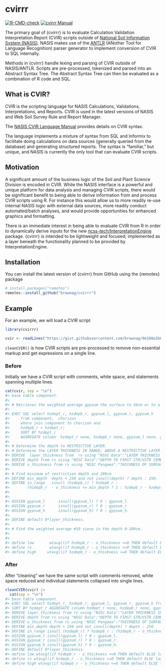 
<!-- README.md is generated from README.Rmd. Please edit that file -->

# cvirrr

<!-- badges: start -->

[![R-CMD-check](https://github.com/brownag/cvirrr/workflows/R-CMD-check/badge.svg)](https://github.com/brownag/cvirrr/actions)
[![cvirrr
Manual](https://img.shields.io/badge/docs-HTML-informational)](http://humus.rocks/cvirrr/)
<!-- badges: end -->

The primary goal of {cvirrr} is to evaluate Calculation Validation
Interpretation Report (CVIR) scripts outside of [National Soil
Information System
(NASIS)](https://www.nrcs.usda.gov/wps/portal/nrcs/detail/soils/survey/tools/?cid=nrcs142p2_053554).
NASIS makes use of the [ANTLR](https://www.antlr.org/) (ANother Tool for
Language Recognition) parser generator to implement conversion of CVIR
to SQL internally.

Methods in {cvirrr} handle lexing and parsing of CVIR outside of
NASIS/ANTLR. Scripts are pre-processed, tokenized and parsed into an
Abstract Syntax Tree. The Abstract Syntax Tree can then be evaluated as
a combination of R code and SQL.

## What is CVIR?

CVIR is the scripting language for NASIS Calculations, Validations,
Interpretations, and Reports. CVIR is used in the latest versions of
NASIS and Web Soil Survey Rule and Report Manager.

The [NASIS CVIR Language
Manual](https://www.nrcs.usda.gov/Internet/FSE_DOCUMENTS/nrcs142p2_053305.pdf)
provides details on CVIR syntax.

The language implements a mixture of syntax from SQL and Informix to
facilitate doing calculations on data sources (generally queried from
the database) and generating structured reports. The syntax is
“familiar,” but unique, and NASIS is currently the only tool that can
evaluate CVIR scripts.

## Motivation

A significant amount of the business logic of the Soil and Plant Science
Division is encoded in CVIR. While the NASIS interface is a powerful and
unique platform for data analysis and managing CVIR scripts, there would
be significant benefit to being able to derive information from and
process CVIR scripts using R. For instance this would allow us to more
readily re-use internal NASIS logic with external data sources, more
readily conduct automated/batch analyses, and would provide
opportunities for enhanced graphics and formatting.

There is an immediate interest in being able to evaluate CVIR from R in
order to dynamically derive inputs for the new
[ncss-tech/InterpretationEngine](http://github.com/ncss-tech/interpretation-engine)
package. {cvirrr} is intended to be lightweight and focused; implemented
as a layer beneath the functionality planned to be provided by
InterpretationEngine.

## Installation

You can install the latest version of {cvirrr} from GitHub using the
{remotes} package

``` r
# install.packages("remotes")
remotes::install_github("brownag/cvirrr")
```

## Example

For an example, we will load a CVIR script

``` r
library(cvirrr)

cvir <- readLines("https://gist.githubusercontent.com/brownag/9e108e3b66251794556660dc1607d695/raw/47a5b916598bfc3ae62da566c0a3fbd5d20d901a/DustfromGypsumContent2to15Percent.cvir.sql", warn = FALSE)
```

`cleanCVIR()` is how CVIR scripts are pre-processed to remove
non-essential markup and get expressions on a single line.

### Before

Initially we have a CVIR script with comments, white space, and
statements spanning multiple lines.

``` r
cat(cvir, sep = "\n")
#> base table component.
#> 
#> # Retrieves the weighted average gypsum the surface to 50cm or to a restrictive layer.  The weighted average gypsum is for that portion of each horizon in the depth range.
#>  
#> EXEC SQL select hzdept_r, hzdepb_r, gypsum_l, gypsum_r, gypsum_h
#>     from component,  chorizon
#>     where join component to chorizon and 
#>     hzdepb_r > hzdept_r;
#>     SORT BY hzdept_r
#>     AGGREGATE column  hzdept_r none, hzdepb_r none, gypsum_l none, gypsum_r none, gypsum_h none.
#> 
#> # Determine the depth to RESTRICTIVE LAYER.
#> # Determine the LAYER THICKNESS IN RANGE; ABOVE A RESTRICTIVE LAYER.
#> DERIVE  layer_thickness from  rv using "NSSC Data":"LAYER THICKNESS IN RANGE; ABOVE VSTR RESTRICT BELOW O" (0,50).
#> DERIVE depth from rv using "NSSC Data":"DEPTH TO FIRST STR/VSTR CEMENTED BELOW ORGANIC LAYER".
#> DERIVE o_thickness from rv using "NSSC Pangaea":"THICKNESS OF SURFACE ORGANIC HORIZON".
#> 
#> # Find minimum of restriction depth and 200cm 
#> DEFINE min_depth  depth < 250 and not isnull(depth) ? depth : 250.
#> DEFINE in_range   isnull (hzdepb_r) ? hzdepb_r :
#>        (hzdepb_r  - o_thickness <= min_depth ? 1 : hzdepb_r - hzdept_r >= min_depth ? 1 : 0).
#>        
#> 
#> ASSIGN gypsum_l      isnull(gypsum_l) ? 0 : gypsum_l.
#> ASSIGN gypsum_r      isnull(gypsum_r) ? 0 : gypsum_r.
#> ASSIGN gypsum_h      isnull(gypsum_h) ? 0 : gypsum_h.
#> 
#> DEFINE default 0*layer_thickness.
#>  
#> # Find the weighted average #10 sieve in the depth 0-100cm.
#> 
#> 
#> define low       wtavg((if hzdepb_r - o_thickness <=0 THEN default ELSE lookup(1, in_range, gypsum_l)), layer_thickness).
#> define rv        wtavg((if hzdepb_r - o_thickness <=0 THEN default ELSE lookup(1, in_range, gypsum_r)), layer_thickness).
#> define high     wtavg((if hzdepb_r - o_thickness <=0 THEN default ELSE lookup(1, in_range, gypsum_h)), layer_thickness).
```

### After

After “cleaning” we have the same script with comments removed, white
space reduced and individual statements collapsed into single lines.

``` r
cleanCVIR(cvir) |>
  cat(sep = "\n")
#> base table component.
#> EXEC SQL select hzdept_r, hzdepb_r, gypsum_l, gypsum_r, gypsum_h from component, chorizon where join component to chorizon and hzdepb_r > hzdept_r;
#> SORT BY hzdept_r AGGREGATE column hzdept_r none, hzdepb_r none, gypsum_l none, gypsum_r none, gypsum_h none.
#> DERIVE layer_thickness from rv using "NSSC Data":"LAYER THICKNESS IN RANGE; ABOVE VSTR RESTRICT BELOW O" (0,50).
#> DERIVE depth from rv using "NSSC Data":"DEPTH TO FIRST STR/VSTR CEMENTED BELOW ORGANIC LAYER".
#> DERIVE o_thickness from rv using "NSSC Pangaea":"THICKNESS OF SURFACE ORGANIC HORIZON".
#> DEFINE min_depth depth < 250 and not isnull(depth) ? depth : 250.
#> DEFINE in_range isnull (hzdepb_r) ? hzdepb_r : (hzdepb_r - o_thickness <= min_depth ? 1 : hzdepb_r - hzdept_r >= min_depth ? 1 : 0).
#> ASSIGN gypsum_l isnull(gypsum_l) ? 0 : gypsum_l.
#> ASSIGN gypsum_r isnull(gypsum_r) ? 0 : gypsum_r.
#> ASSIGN gypsum_h isnull(gypsum_h) ? 0 : gypsum_h.
#> DEFINE default 0*layer_thickness.
#> define low wtavg((if hzdepb_r - o_thickness <=0 THEN default ELSE lookup(1, in_range, gypsum_l)), layer_thickness).
#> define rv wtavg((if hzdepb_r - o_thickness <=0 THEN default ELSE lookup(1, in_range, gypsum_r)), layer_thickness).
#> define high wtavg((if hzdepb_r - o_thickness <=0 THEN default ELSE lookup(1, in_range, gypsum_h)), layer_thickness).
```
